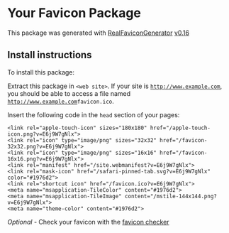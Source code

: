 # Your Favicon Package

This package was generated with [RealFaviconGenerator](https://realfavicongenerator.net/) [v0.16](https://realfavicongenerator.net/change_log#v0.16)

## Install instructions

To install this package:

Extract this package in <code>&lt;web site&gt;<?php echo / ?></code>. If your site is <code>http://www.example.com</code>, you should be able to access a file named <code>http://www.example.com<?php echo / ?>favicon.ico</code>.

Insert the following code in the `head` section of your pages:

    <link rel="apple-touch-icon" sizes="180x180" href="/apple-touch-icon.png?v=E6j9W7gNlx">
    <link rel="icon" type="image/png" sizes="32x32" href="/favicon-32x32.png?v=E6j9W7gNlx">
    <link rel="icon" type="image/png" sizes="16x16" href="/favicon-16x16.png?v=E6j9W7gNlx">
    <link rel="manifest" href="/site.webmanifest?v=E6j9W7gNlx">
    <link rel="mask-icon" href="/safari-pinned-tab.svg?v=E6j9W7gNlx" color="#1976d2">
    <link rel="shortcut icon" href="/favicon.ico?v=E6j9W7gNlx">
    <meta name="msapplication-TileColor" content="#1976d2">
    <meta name="msapplication-TileImage" content="/mstile-144x144.png?v=E6j9W7gNlx">
    <meta name="theme-color" content="#1976d2">

*Optional* - Check your favicon with the [favicon checker](https://realfavicongenerator.net/favicon_checker)